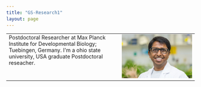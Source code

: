 ```yaml
---
title: "GS-Research1"
layout: page
---
```

<table height="60%">
  <tr><td width="60%" height="60%" valign="top" align="left">
      Postdoctoral Researcher at Max Planck Institute for Developmental Biology; Tuebingen, Germany.
      I'm a ohio state university, USA graduate Postdoctoral reseacher.
</td>
    <td width="40%" height="60%" valign="top" style="border: none;">
      <img style="float: center;" src="./gsMPI.jpg" width="100%"/>
    </td>
  </tr>
</table>

